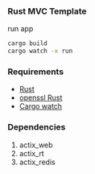 ### Rust MVC Template
run app
```bash
cargo build
cargo watch -x run
```
### Requirements
- [Rust](https://rust-lang.org)
- [openssl Rust](https://docs.rs/openssl/0.10.28/openssl/)
- [Cargo watch](https://github.com/passcod/cargo-watch)
### Dependencies
1. actix_web
2. actix_rt
3. actix_redis
